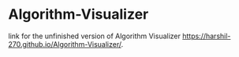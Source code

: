 # Algorithm-Visualizer


link for the unfinished version of Algorithm Visualizer
https://harshil-270.github.io/Algorithm-Visualizer/.
